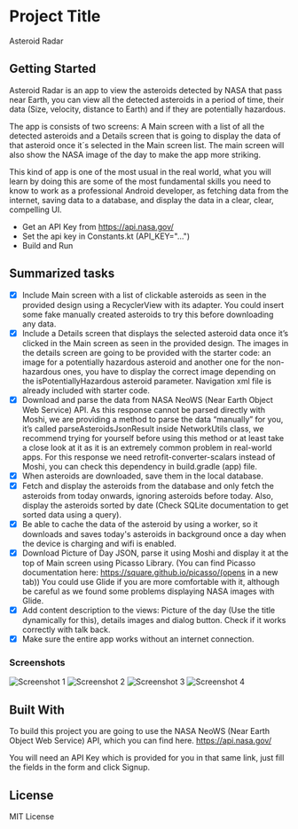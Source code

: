 # Project Title

Asteroid Radar

## Getting Started

Asteroid Radar is an app to view the asteroids detected by NASA that pass near Earth, you can view all the detected asteroids in a period of time, their data (Size, velocity, distance to Earth) and if they are potentially hazardous.

The app is consists of two screens: A Main screen with a list of all the detected asteroids and a Details screen that is going to display the data of that asteroid once it´s selected in the Main screen list. The main screen will also show the NASA image of the day to make the app more striking.

This kind of app is one of the most usual in the real world, what you will learn by doing this are some of the most fundamental skills you need to know to work as a professional Android developer, as fetching data from the internet, saving data to a database, and display the data in a clear, clear, compelling UI.

- Get an API Key from  https://api.nasa.gov/
- Set the api key in Constants.kt (API_KEY="...")
- Build and Run


## Summarized tasks

- [x] Include Main screen with a list of clickable asteroids as seen in the provided design using a RecyclerView with its adapter. You could insert some fake manually created asteroids to try this before downloading any data.
- [x] Include a Details screen that displays the selected asteroid data once it’s clicked in the Main screen as seen in the provided design. The images in the details screen are going to be provided with the starter code: an image for a potentially hazardous asteroid and another one for the non-hazardous ones, you have to display the correct image depending on the isPotentiallyHazardous asteroid parameter. Navigation xml file is already included with starter code.
- [x] Download and parse the data from NASA NeoWS (Near Earth Object Web Service) API. As this response cannot be parsed directly with Moshi, we are providing a method to parse the data “manually” for you, it’s called parseAsteroidsJsonResult inside NetworkUtils class, we recommend trying for yourself before using this method or at least take a close look at it as it is an extremely common problem in real-world apps. For this response we need retrofit-converter-scalars instead of Moshi, you can check this dependency in build.gradle (app) file.
- [x] When asteroids are downloaded, save them in the local database.
- [x] Fetch and display the asteroids from the database and only fetch the asteroids from today onwards, ignoring asteroids before today. Also, display the asteroids sorted by date (Check SQLite documentation to get sorted data using a query).
- [x] Be able to cache the data of the asteroid by using a worker, so it downloads and saves today's asteroids in background once a day when the device is charging and wifi is enabled.
- [x] Download Picture of Day JSON, parse it using Moshi and display it at the top of Main screen using Picasso Library. (You can find Picasso documentation here: https://square.github.io/picasso/(opens in a new tab)) You could use Glide if you are more comfortable with it, although be careful as we found some problems displaying NASA images with Glide.
- [x] Add content description to the views: Picture of the day (Use the title dynamically for this), details images and dialog button. Check if it works correctly with talk back.
- [x] Make sure the entire app works without an internet connection.

### Screenshots

![Screenshot 1](screenshots/screen_1.jpg)
![Screenshot 2](screenshots/screen_2.png)
![Screenshot 3](screenshots/screen_3.png)
![Screenshot 4](screenshots/screen_4.png)

## Built With

To build this project you are going to use the NASA NeoWS (Near Earth Object Web Service) API, which you can find here.
https://api.nasa.gov/

You will need an API Key which is provided for you in that same link, just fill the fields in the form and click Signup.

## License

MIT License
